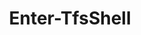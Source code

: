 ﻿---
title: Enter-TfsShell
breadcrumbs: [ "Shell" ]
parent: "Shell"
description: "Activates the Azure DevOps Shell"
remarks: 
parameterSets: 
  "_All_": [ DoNotClearHost, NoLogo, WindowTitle ] 
  "__AllParameterSets":  
    DoNotClearHost: 
      type: "SwitchParameter"  
    NoLogo: 
      type: "SwitchParameter"  
    WindowTitle: 
      type: "string" 
parameters: 
  - name: "WindowTitle" 
    description: "Specifies the shell window title. If omitted, defaults to \"Azure DevOps Shell\"." 
    globbing: false 
    type: "string" 
    defaultValue: "Azure DevOps Shell" 
  - name: "DoNotClearHost" 
    description: "Do not clear the host screen when activating the Azure DevOps Shell. When set, the prompt is enabled without clearing the screen." 
    globbing: false 
    type: "SwitchParameter" 
    defaultValue: "False" 
  - name: "NoLogo" 
    description: "Do not show the version banner when activating the Azure DevOps Shell." 
    globbing: false 
    type: "SwitchParameter" 
    defaultValue: "False"
inputs: 
outputs: 
notes: 
relatedLinks: 
  - text: "Online Version:" 
    uri: "https://tfscmdlets.dev/Cmdlets/Shell/Enter-TfsShell"
aliases: 
examples: 
---
